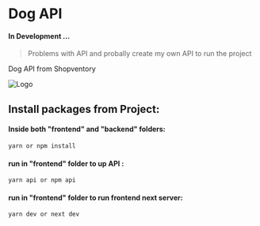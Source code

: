# Dog API

#### In Development ...

> Problems with API and probally create my own API to run the project

Dog API from Shopventory 

![Logo](/frontend/public/images/dog_love_open.gif)





## Install packages from Project:
#### Inside both "frontend" and "backend" folders:
```
yarn or npm install
```
#### run in "frontend" folder to up API :
```
yarn api or npm api
```

#### run in "frontend" folder to run frontend next server:
```
yarn dev or next dev
```